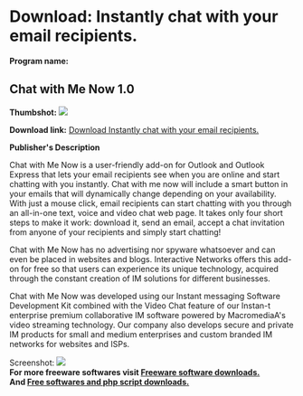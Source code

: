 # Download: Instantly chat with your email recipients.

**Program name:**

## Chat with Me Now 1.0

  
**Thumbshot:** ![](http://www.freewarefiles.com/screenshot/cwmn_md.gif)   
  
**Download link:** [Download Instantly chat with your email recipients.](http://freesoftwares.boysofts.com/Chat-With-Me-Now_program_16409.html)  
  


**Publisher's Description**  
  


Chat with Me Now is a user-friendly add-on for Outlook and Outlook Express that lets your email recipients see when you are online and start chatting with you instantly. Chat with me now will include a smart button in your emails that will dynamically change depending on your availability. With just a mouse click, email recipients can start chatting with you through an all-in-one text, voice and video chat web page. It takes only four short steps to make it work: download it, send an email, accept a chat invitation from anyone of your recipients and simply start chatting! 

Chat with Me Now has no advertising nor spyware whatsoever and can even be placed in websites and blogs. Interactive Networks offers this add-on for free so that users can experience its unique technology, acquired through the constant creation of IM solutions for different businesses. 

Chat with Me Now was developed using our Instant messaging Software Development Kit combined with the Video Chat feature of our Instan-t enterprise premium collaborative IM software powered by MacromediaA's video streaming technology. Our company also develops secure and private IM products for small and medium enterprises and custom branded IM networks for websites and ISPs. 

  
  
Screenshot: ![](http://www.freewarefiles.com/screenshot/cwmn.gif)   
**For more freeware softwares visit [Freeware software downloads.](http://freesoftwares.boysofts.com/)**   
**And [Free softwares and php script downloads.](http://www.boysofts.com/)**
